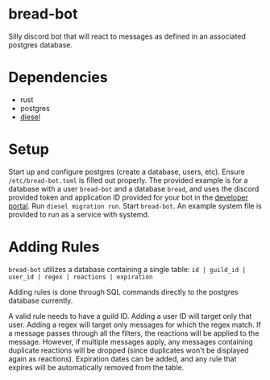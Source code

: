 # bread-bot

Silly discord bot that will react to messages as defined in an associated
postgres database.

# Dependencies

* rust
* postgres
* [diesel](https://diesel.rs/)

# Setup

Start up and configure postgres (create a database, users, etc). Ensure
`/etc/bread-bot.toml` is filled out properly. The provided example is for a
database with a user `bread-bot` and a database `bread`, and uses the discord
provided token and application ID provided for your bot in the [developer
portal](https://discord.com/developers/applications). Run `diesel migration
run`. Start `bread-bot`. An example system file is provided to run as a service
with systemd.

# Adding Rules

`bread-bot` utilizes a database containing a single table:
`id | guild_id | user_id | regex | reactions | expiration`

Adding rules is done through SQL commands directly to the postgres database
currently.

A valid rule needs to have a guild ID. Adding a user ID will target only that
user. Adding a regex will target only messages for which the regex match. If a
message passes through all the filters, the reactions will be applied to the
message. However, if multiple messages apply, any messages containing duplicate
reactions will be dropped (since duplicates won't be displayed again as
reactions). Expiration dates can be added, and any rule that expires will be
automatically removed from the table.
